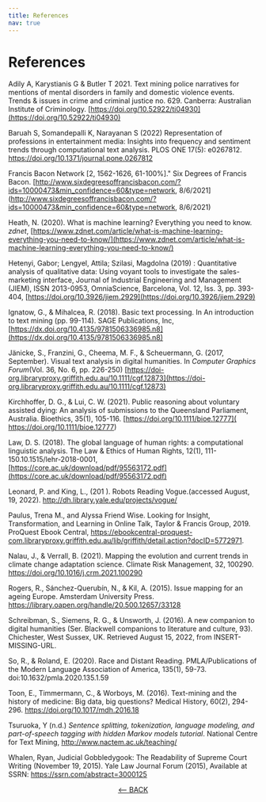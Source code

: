 ```yaml
---
title: References
nav: true
---
```

# References

Adily A, Karystianis G & Butler T 2021. Text mining police narratives for mentions of mental disorders in family and domestic violence events. Trends & issues in crime and criminal justice no. 629. Canberra: Australian Institute of Criminology. [https://doi.org/10.52922/ti04930](https://doi.org/10.52922/ti04930)

Baruah S, Somandepalli K, Narayanan S (2022) Representation of professions in entertainment media: Insights into frequency and sentiment trends through computational text analysis. PLOS ONE 17(5): e0267812. https://doi.org/10.1371/journal.pone.0267812

Francis Bacon Network [2, 1562-1626, 61-100%]." Six Degrees of Francis Bacon. [http://www.sixdegreesoffrancisbacon.com/?ids=10000473&min_confidence=60&type=network, 8/6/2021](http://www.sixdegreesoffrancisbacon.com/?ids=10000473&min_confidence=60&type=network, 8/6/2021)


Heath, N. (2020). What is machine learning? Everything you need to know. *zdnet*, [https://www.zdnet.com/article/what-is-machine-learning-everything-you-need-to-know/](https://www.zdnet.com/article/what-is-machine-learning-everything-you-need-to-know/)

Hetenyi, Gabor; Lengyel, Attila; Szilasi, Magdolna (2019) : Quantitative analysis of qualitative data: Using voyant tools to investigate the sales-marketing interface, Journal of Industrial Engineering and Management (JIEM), ISSN 2013-0953, OmniaScience, Barcelona, Vol. 12, Iss. 3, pp. 393-404, [https://doi.org/10.3926/jiem.2929](https://doi.org/10.3926/jiem.2929)

Ignatow, G., & Mihalcea, R. (2018). Basic text processing. In An introduction to text mining (pp. 99-114). SAGE Publications, Inc, [https://dx.doi.org/10.4135/9781506336985.n8](https://dx.doi.org/10.4135/9781506336985.n8)

Jänicke, S., Franzini, G., Cheema, M. F., & Scheuermann, G. (2017, September). Visual text analysis in digital humanities. In *Computer Graphics Forum*(Vol. 36, No. 6, pp. 226-250) [https://doi-org.libraryproxy.griffith.edu.au/10.1111/cgf.12873](https://doi-org.libraryproxy.griffith.edu.au/10.1111/cgf.12873)

Kirchhoffer, D. G., & Lui, C. W. (2021). Public reasoning about voluntary assisted dying: An analysis of submissions to the Queensland Parliament, Australia. Bioethics, 35(1), 105-116. [https://doi.org/10.1111/bioe.12777]( https://doi.org/10.1111/bioe.12777)

Law, D. S. (2018). The global language of human rights: a computational linguistic analysis. The Law & Ethics of Human Rights, 12(1), 111-150.10.1515/lehr-2018-0001, [https://core.ac.uk/download/pdf/95563172.pdf](https://core.ac.uk/download/pdf/95563172.pdf)

Leonard, P. and King, L., (201 ). Robots Reading Vogue.(accessed August, 19, 2022). http://dh.library.yale.edu/projects/vogue/ 

Paulus, Trena M., and Alyssa Friend Wise. Looking for Insight, Transformation, and Learning in Online Talk, Taylor & Francis Group, 2019. ProQuest Ebook Central, https://ebookcentral-proquest-com.libraryproxy.griffith.edu.au/lib/griffith/detail.action?docID=5772971.

Nalau, J., & Verrall, B. (2021). Mapping the evolution and current trends in climate change adaptation science. Climate Risk Management, 32, 100290. https://doi.org/10.1016/j.crm.2021.100290

Rogers, R., Sánchez-Querubín, N., & Kil, A. (2015). Issue mapping for an ageing Europe. Amsterdam University Press. https://library.oapen.org/handle/20.500.12657/33128 

Schreibman, S., Siemens, R. G., & Unsworth, J. (2016). A new companion to digital humanities (Ser. Blackwell companions to literature and culture, 93). Chichester, West Sussex, UK. Retrieved August 15, 2022, from INSERT-MISSING-URL.

So, R., & Roland, E. (2020). Race and Distant Reading. PMLA/Publications of the Modern Language Association of America, 135(1), 59-73. doi:10.1632/pmla.2020.135.1.59

Toon, E., Timmermann, C., & Worboys, M. (2016). Text-mining and the history of medicine: Big data, big questions? Medical History, 60(2), 294-296. https://doi.org/10.1017/mdh.2016.18 

Tsuruoka, Y (n.d.) *Sentence splitting, tokenization, language modeling, and part-of-speech tagging with hidden Markov models tutorial*.  National Centre for Text Mining, http://www.nactem.ac.uk/teaching/ 

Whalen, Ryan, Judicial Gobbledygook: The Readability of Supreme Court Writing (November 19, 2015). Yale Law Journal Forum (2015), Available at SSRN: https://ssrn.com/abstract=3000125

<p align="center">
  <a href="https://griffithunilibrary.github.io/intro-text-mining-analysis/content/8-vis.html"><-- BACK</a>
  
</p>

